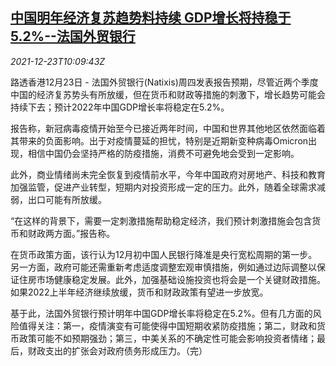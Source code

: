 <!--1640255463000-->
[中国明年经济复苏趋势料持续 GDP增长将持稳于5.2%--法国外贸银行](https://cn.reuters.com/article/natixis-1223-thur-china-economy-idCNKBS2J20QJ)
------

<div><i>2021-12-23T10:09:43Z</i></div><p>路透香港12月23日 - 法国外贸银行(Natixis)周四发表报告预期，尽管近两个季度中国的经济复苏势头有所放缓，但在货币和财政等措施的刺激下，增长趋势可能会持续下去；预计2022年中国GDP增长率将稳定在5.2%。</p><p>报告称，新冠病毒疫情开始至今已接近两年时间，中国和世界其他地区依然面临着其带来的负面影响。出于对疫情蔓延的担忧，特别是近期新变种病毒Omicron出现，相信中国仍会坚持严格的防疫措施，消费不可避免地会受到一定影响。</p><p>此外，商业情绪尚未完全恢复到疫情前水平，今年中国政府对房地产、科技和教育加强监管，促进产业转型，短期内对投资形成一定的压力。此外，随着全球需求减弱，出口可能有所放缓。</p><p>“在这样的背景下，需要一定刺激措施帮助稳定经济，我们预计刺激措施会包含货币和财政两方面。”报告称。</p><p>在货币政策方面，该行认为12月初中国人民银行降准是央行宽松周期的第一步。另一方面，政府可能还需重新考虑适度调整宏观审慎措施，例如通过边际调整以保证住房市场健康稳定发展。此外，加强基础设施投资也将会是一个关键财政措施。如果2022上半年经济继续放缓，货币和财政政策有望进一步放宽。</p><p>基于此，法国外贸银行预计明年中国GDP增长率将稳定在5.2%。但有几方面的风险值得关注：第一，疫情演变有可能使得中国短期收紧防疫措施；第二，财政和货币政策可能不如预期强劲；第三，中美关系的不确定性可能会影响投资者情绪；最后，财政支出的扩张会对政府债务形成压力。（完）</p>
